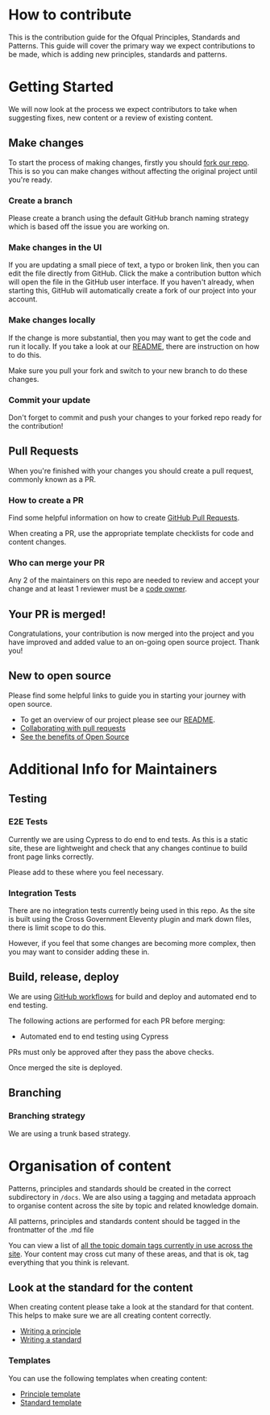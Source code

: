 # How to contribute

This is the contribution guide for the Ofqual Principles, Standards and Patterns. This guide will cover the primary way we
expect contributions to be made, which is adding new principles, standards and patterns.

# Getting Started

We will now look at the process we expect contributors to take when suggesting fixes, new content or a review of existing content.

## Make changes

To start the process of making changes, firstly you should [fork our repo](https://github.com/UKOfqualGovUK/ofqual-standards-patterns/fork). This is so you can make changes without affecting the original project until you're ready.

### Create a branch

Please create a branch using the default GitHub branch naming strategy which is based off the issue you are working on.

### Make changes in the UI

If you are updating a small piece of text, a typo or broken link, then you can edit the file directly from GitHub.  Click the make a contribution button which will open the file in the GitHub user interface.  If you haven't already, when starting this, GitHub will automatically create a fork of our project into your account.

### Make changes locally

If the change is more substantial, then you may want to get the code and run it locally.  If you take a look at our [README](README.md), there are instruction on how to do this.

Make sure you pull your fork and switch to your new branch to do these changes.

### Commit your update

Don't forget to commit and push your changes to your forked repo ready for the contribution!

## Pull Requests

When you're finished with your changes you should create a pull request, commonly known as a PR.

### How to create a PR

Find some helpful information on how to create [GitHub Pull Requests](https://docs.github.com/en/pull-requests/collaborating-with-pull-requests/proposing-changes-to-your-work-with-pull-requests/creating-a-pull-request).

When creating a PR, use the appropriate template checklists for code and content changes.

### Who can merge your PR

Any 2 of the maintainers on this repo are needed to review and accept your change and at least 1 reviewer must be a [code owner](https://github.com/OfqualGovUK/ofqual-standards-patterns/blob/main/CODEOWNERS).

## Your PR is merged!

Congratulations, your contribution is now merged into the project and you have improved and added value to an on-going open source project.  Thank you!

## New to open source

Please find some helpful links to guide you in starting your journey with open source.

- To get an overview of our project please see our [README](README.md).
- [Collaborating with pull requests](https://docs.github.com/en/github/collaborating-with-pull-requests)
- [See the benefits of Open Source](https://opensource.guide/)

# Additional Info for Maintainers

## Testing

### E2E Tests

Currently we are using Cypress to do end to end tests. As this is a static site, these are lightweight and check that any changes continue to build front page links correctly.

Please add to these where you feel necessary.

### Integration Tests

There are no integration tests currently being used in this repo.  As the site is built using the Cross Government Eleventy plugin and mark down files, there is limit scope to do this.  

However, if you feel that some changes are becoming more complex, then you may want to consider adding these in.

## Build, release, deploy

We are using [GitHub workflows](https://github.com/OfqualGovUK/ofqual-standards-patterns/tree/main/.github/workflows) for build and deploy and automated end to end testing.

The following actions are performed for each PR before merging:

- Automated end to end testing using Cypress

PRs must only be approved after they pass the above checks.

Once merged the site is deployed.

## Branching

### Branching strategy

We are using a trunk based strategy.

# Organisation of content

Patterns, principles and standards should be created in the correct subdirectory in `/docs`. We are also using a tagging and metadata approach to organise content across the site by topic and related knowledge domain.

All patterns, principles and standards content should be tagged in the frontmatter of the .md file

You can view a list of [all the topic domain tags currently in use across the site](https://mango-pebble-0e6614103.6.azurestaticapps.net/tags/). Your content may cross cut many of these areas, and that is ok, tag everything that you think is relevant.

## Look at the standard for the content

When creating content please take a look at the standard for that content. This helps to make sure we are all creating content correctly.

- [Writing a principle](https://mango-pebble-0e6614103.6.azurestaticapps.net/standards/writing-a-principle/)
- [Writing a standard](https://mango-pebble-0e6614103.6.azurestaticapps.net/standards/writing-a-standard/)

### Templates

You can use the following templates when creating content:
- [Principle template](https://github.com/OfqualGovUK/ofqual-standards-patterns/blob/main/docs/principles/principle.template.md)
- [Standard template](https://github.com/OfqualGovUK/ofqual-standards-patterns/blob/main/docs/standards/standard.template.md)
